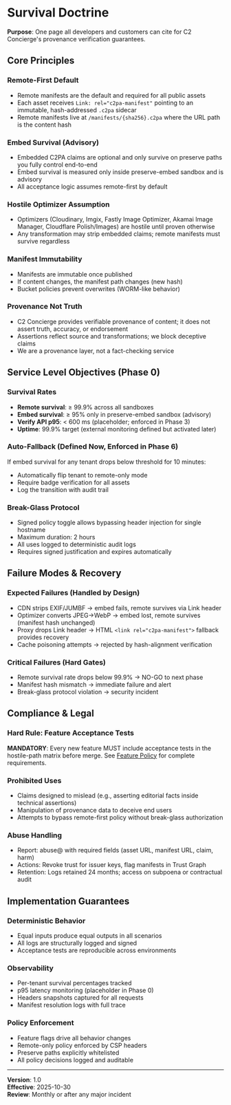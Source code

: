 # Survival Doctrine

**Purpose**: One page all developers and customers can cite for C2 Concierge's provenance verification guarantees.

## Core Principles

### Remote-First Default
- Remote manifests are the default and required for all public assets
- Each asset receives `Link: rel="c2pa-manifest"` pointing to an immutable, hash-addressed `.c2pa` sidecar
- Remote manifests live at `/manifests/{sha256}.c2pa` where the URL path is the content hash

### Embed Survival (Advisory)
- Embedded C2PA claims are optional and only survive on preserve paths you fully control end-to-end
- Embed survival is measured only inside preserve-embed sandbox and is advisory
- All acceptance logic assumes remote-first by default

### Hostile Optimizer Assumption
- Optimizers (Cloudinary, Imgix, Fastly Image Optimizer, Akamai Image Manager, Cloudflare Polish/Images) are hostile until proven otherwise
- Any transformation may strip embedded claims; remote manifests must survive regardless

### Manifest Immutability
- Manifests are immutable once published
- If content changes, the manifest path changes (new hash)
- Bucket policies prevent overwrites (WORM-like behavior)

### Provenance Not Truth
- C2 Concierge provides verifiable provenance of content; it does not assert truth, accuracy, or endorsement
- Assertions reflect source and transformations; we block deceptive claims
- We are a provenance layer, not a fact-checking service

## Service Level Objectives (Phase 0)

### Survival Rates
- **Remote survival**: ≥ 99.9% across all sandboxes
- **Embed survival**: ≥ 95% only in preserve-embed sandbox (advisory)
- **Verify API p95**: < 600 ms (placeholder; enforced in Phase 3)
- **Uptime**: 99.9% target (external monitoring defined but activated later)

### Auto-Fallback (Defined Now, Enforced in Phase 6)
If embed survival for any tenant drops below threshold for 10 minutes:
- Automatically flip tenant to remote-only mode
- Require badge verification for all assets
- Log the transition with audit trail

### Break-Glass Protocol
- Signed policy toggle allows bypassing header injection for single hostname
- Maximum duration: 2 hours
- All uses logged to deterministic audit logs
- Requires signed justification and expires automatically

## Failure Modes & Recovery

### Expected Failures (Handled by Design)
- CDN strips EXIF/JUMBF → embed fails, remote survives via Link header
- Optimizer converts JPEG→WebP → embed lost, remote survives (manifest hash unchanged)
- Proxy drops Link header → HTML `<link rel="c2pa-manifest">` fallback provides recovery
- Cache poisoning attempts → rejected by hash-alignment verification

### Critical Failures (Hard Gates)
- Remote survival rate drops below 99.9% → NO-GO to next phase
- Manifest hash mismatch → immediate failure and alert
- Break-glass protocol violation → security incident

## Compliance & Legal

### Hard Rule: Feature Acceptance Tests
**MANDATORY**: Every new feature MUST include acceptance tests in the hostile-path matrix before merge. See [Feature Policy](feature-policy.md) for complete requirements.

### Prohibited Uses
- Claims designed to mislead (e.g., asserting editorial facts inside technical assertions)
- Manipulation of provenance data to deceive end users
- Attempts to bypass remote-first policy without break-glass authorization

### Abuse Handling
- Report: abuse@ with required fields (asset URL, manifest URL, claim, harm)
- Actions: Revoke trust for issuer keys, flag manifests in Trust Graph
- Retention: Logs retained 24 months; access on subpoena or contractual audit

## Implementation Guarantees

### Deterministic Behavior
- Equal inputs produce equal outputs in all scenarios
- All logs are structurally logged and signed
- Acceptance tests are reproducible across environments

### Observability
- Per-tenant survival percentages tracked
- p95 latency monitoring (placeholder in Phase 0)
- Headers snapshots captured for all requests
- Manifest resolution logs with full trace

### Policy Enforcement
- Feature flags drive all behavior changes
- Remote-only policy enforced by CSP headers
- Preserve paths explicitly whitelisted
- All policy decisions logged and auditable

---

**Version**: 1.0  
**Effective**: 2025-10-30  
**Review**: Monthly or after any major incident
